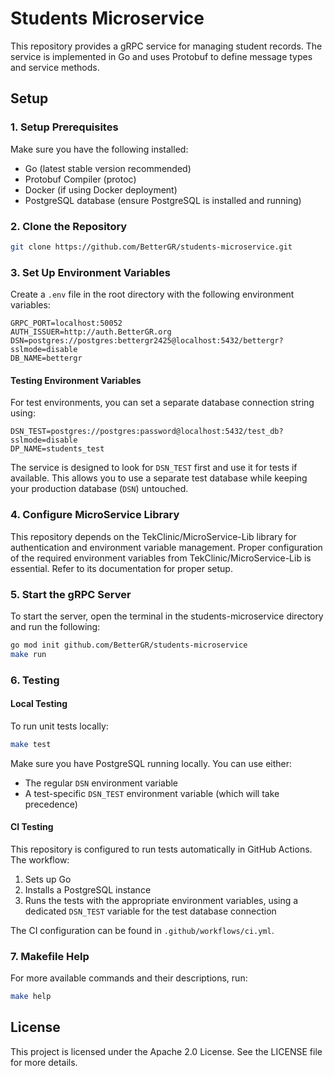 # Students Microservice

This repository provides a gRPC service for managing student records. The service is implemented in Go and uses Protobuf to define message types and service methods.

## Setup

### 1. Setup Prerequisites

Make sure you have the following installed:

- Go (latest stable version recommended)
- Protobuf Compiler (protoc)
- Docker (if using Docker deployment)
- PostgreSQL database (ensure PostgreSQL is installed and running)

### 2. Clone the Repository

```bash
git clone https://github.com/BetterGR/students-microservice.git
```

### 3. Set Up Environment Variables

Create a `.env` file in the root directory with the following environment variables:

```.env
GRPC_PORT=localhost:50052
AUTH_ISSUER=http://auth.BetterGR.org
DSN=postgres://postgres:bettergr2425@localhost:5432/bettergr?sslmode=disable
DB_NAME=bettergr
```

#### Testing Environment Variables

For test environments, you can set a separate database connection string using:

```.env
DSN_TEST=postgres://postgres:password@localhost:5432/test_db?sslmode=disable
DP_NAME=students_test
```

The service is designed to look for `DSN_TEST` first and use it for tests if available. This allows you to use a separate test database while keeping your production database (`DSN`) untouched.

### 4. Configure MicroService Library

This repository depends on the TekClinic/MicroService-Lib library for authentication and environment variable management. Proper configuration of the required environment variables from TekClinic/MicroService-Lib is essential. Refer to its documentation for proper setup.

### 5. Start the gRPC Server

To start the server, open the terminal in the students-microservice directory and run the following:

```bash
go mod init github.com/BetterGR/students-microservice
make run
```

### 6. Testing

#### Local Testing

To run unit tests locally:

```bash
make test
```

Make sure you have PostgreSQL running locally. You can use either:

- The regular `DSN` environment variable
- A test-specific `DSN_TEST` environment variable (which will take precedence)

#### CI Testing

This repository is configured to run tests automatically in GitHub Actions. The workflow:

1. Sets up Go
2. Installs a PostgreSQL instance
3. Runs the tests with the appropriate environment variables, using a dedicated `DSN_TEST` variable for the test database connection

The CI configuration can be found in `.github/workflows/ci.yml`.

### 7. Makefile Help

For more available commands and their descriptions, run:

```bash
make help
```

## License

This project is licensed under the Apache 2.0 License. See the LICENSE file for more details.
